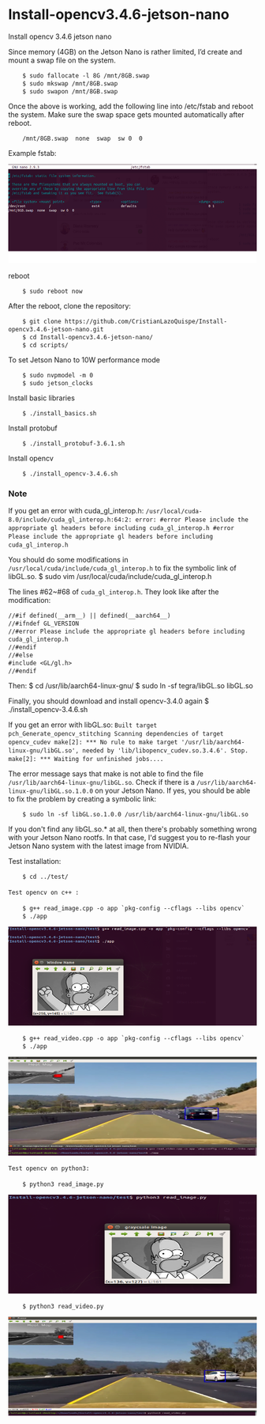 # Install-opencv3.4.6-jetson-nano
Install opencv 3.4.6 jetson nano


Since memory (4GB) on the Jetson Nano is rather limited, I’d create and mount a swap file on the system. 


		$ sudo fallocate -l 8G /mnt/8GB.swap
		$ sudo mkswap /mnt/8GB.swap
		$ sudo swapon /mnt/8GB.swap

Once the above is working, add the following line into /etc/fstab and reboot the system. Make sure the swap space gets mounted automatically after reboot.

		/mnt/8GB.swap  none  swap  sw 0  0
Example fstab:

<img src="scripts/fstab.png?raw=true" width="600" height = "200"/>

reboot

		$ sudo reboot now

After the reboot, clone the repository:

		$ git clone https://github.com/CristianLazoQuispe/Install-opencv3.4.6-jetson-nano.git
		$ cd Install-opencv3.4.6-jetson-nano/
		$ cd scripts/

To set Jetson Nano to 10W performance mode

		$ sudo nvpmodel -m 0
		$ sudo jetson_clocks

Install basic libraries

		$ ./install_basics.sh

Install protobuf

		$ ./install_protobuf-3.6.1.sh

Install opencv

		$ ./install_opencv-3.4.6.sh

### Note 
If you get an error with cuda_gl_interop.h:
		```
		/usr/local/cuda-8.0/include/cuda_gl_interop.h:64:2: error: #error Please include the appropriate gl headers before including cuda_gl_interop.h
		#error Please include the appropriate gl headers before including cuda_gl_interop.h
		```

You should do some modifications in ```/usr/local/cuda/include/cuda_gl_interop.h``` to fix the symbolic link of libGL.so.
		$ sudo vim /usr/local/cuda/include/cuda_gl_interop.h

The lines #62~#68 of ```cuda_gl_interop.h```. They look like after the modification:
	
	//#if defined(__arm__) || defined(__aarch64__)
	//#ifndef GL_VERSION
	//#error Please include the appropriate gl headers before including cuda_gl_interop.h
	//#endif
	//#else
	#include <GL/gl.h>
	//#endif

Then:
		$ cd /usr/lib/aarch64-linux-gnu/
		$ sudo ln -sf tegra/libGL.so libGL.so

Finally, you should download and install opencv-3.4.0 again
		$ ./install_opencv-3.4.6.sh



If you get an error with libGL.so:
		```
		Built target pch_Generate_opencv_stitching
		Scanning dependencies of target opencv_cudev
		make[2]: *** No rule to make target '/usr/lib/aarch64-linux-gnu/libGL.so', needed by 'lib/libopencv_cudev.so.3.4.6'. Stop.
		make[2]: *** Waiting for unfinished jobs....
		```
	
The error message says that make is not able to find the file ```/usr/lib/aarch64-linux-gnu/libGL.so```. Check if there is a ```/usr/lib/aarch64-linux-gnu/libGL.so.1.0.0``` on your Jetson Nano. If yes, you should be able to fix the problem by creating a symbolic link:

		$ sudo ln -sf libGL.so.1.0.0 /usr/lib/aarch64-linux-gnu/libGL.so
	
If you don't find any libGL.so.* at all, then there's probably something wrong with your Jetson Nano rootfs. In that case, I'd suggest you to re-flash your Jetson Nano system with the latest image from NVIDIA.


Test installation:

		$ cd ../test/

	Test opencv on c++ :

		$ g++ read_image.cpp -o app `pkg-config --cflags --libs opencv`
		$ ./app 
	
<img src="results/test_cplusplus.png?raw=true" width="600" height = "200"/>

		$ g++ read_video.cpp -o app `pkg-config --cflags --libs opencv`
		$ ./app
	
<img src="results/result_video_cplus_clpus.png?raw=true" width="600" height = "200"/>

	Test opencv on python3:

		$ python3 read_image.py 

<img src="results/test_python3.png?raw=true" width="600" height = "200"/>

		$ python3 read_video.py 

<img src="results/result_video_python.png?raw=true" width="600" height = "200"/>

	
